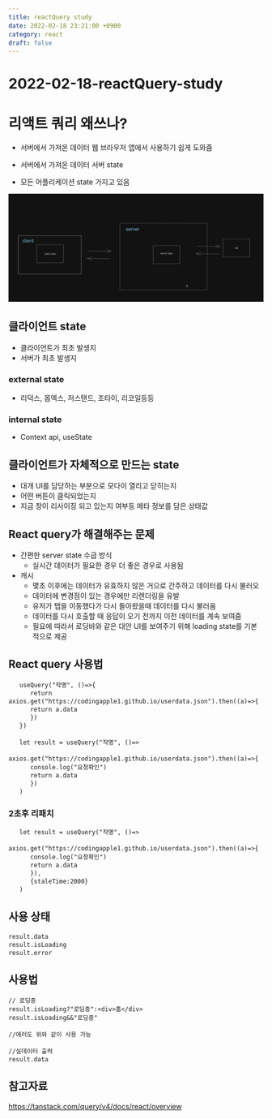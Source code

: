 ```yaml
---
title: reactQuery study
date: 2022-02-18 23:21:00 +0900
category: react
draft: false
---
```


# 2022-02-18-reactQuery-study

# 리액트 쿼리 왜쓰나?

- 서버에서 가져온 데이터 웹 브라우저 앱에서 사용하기 쉽게 도와줌

- 서버에서 가져온 데이터 서버 state
- 모든 어플리케이션 state 가지고 있음

![image-20230218232443937](../../assets/img/post/2022-02-18-reactQuery-study/image-20230218232443937.png)

## 클라이언트 state

- 클라이언트가 최초 발생지
- 서버가 최초 발생지

### external state

- 리덕스, 몹엑스, 저스탠드, 조타이, 리코일등등

### internal state

- Context api, useState

## 클라이언트가 자체적으로 만드는 state

- 대개 UI를 담당하는 부분으로 모다이 열리고 닫히는지
- 어떤 버튼이 클릭되었는지
- 지금 창이 리사이징 되고 있는지 여부등 메타 정보를 담은 상태값

## React query가 해결해주는 문제

- 간편한 server state 수급 방식
  - 실시간 데이터가 필요한 경우 더 좋은 경우로 사용됨
- 캐시
  - 몇초 이후에는 데이터가 유효하지 않은 거으로 간주하고 데이터를 다시 불러오
  - 데이터에 변경점이 있는 경우에만 리렌더링을 유발
  - 유저가 탭을 이동했다가 다시 돌아왔을때 데이터를 다시 불러옴
  - 데이터를 다시 호출할 때 응답이 오기 전까지 이전 데이터를 계속 보여줌
  - 필요에 따라서 로딩바와 같은 대안 UI를 보여주기 위해 loading state를 기본적으로 제공

## React query 사용법

```tsx
   useQuery("작명", ()=>{
      return axios.get("https://codingapple1.github.io/userdata.json").then((a)=>{
      return a.data
      })
   })

   let result = useQuery("작명", ()=>
      axios.get("https://codingapple1.github.io/userdata.json").then((a)=>{
      console.log("요청확인")
      return a.data
      })
   )
```

### 2초후 리패치

```tsx
   let result = useQuery("작명", ()=>
      axios.get("https://codingapple1.github.io/userdata.json").then((a)=>{
      console.log("요청확인")
      return a.data
      }),
      {staleTime:2000}
   )
```

## 사용 상태

```
result.data
result.isLoading
result.error
```

## 사용법

```tsx
// 로딩중
result.isLoading?"로딩중":<div>홈</div>
result.isLoading&&"로딩중"

//에러도 위와 같이 사용 가능

//실데이터 출력
result.data
```

## 참고자료

https://tanstack.com/query/v4/docs/react/overview

